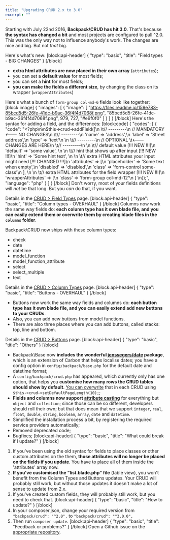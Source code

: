 ```yaml
---
title: "Upgrading CRUD 2.x to 3.0"
excerpt: ""
---
```

Starting with July 22nd 2016, **Backpack\CRUD has hit 3.0**. That's because **the syntax has changed a bit** and most projects are configured to pull ^2.0. This was the only way not to influence anybody's work. The changes are nice and big. But not *that* big.

Here's what's new:
[block:api-header]
{
  "type": "basic",
  "title": "Field types - BIG CHANGES"
}
[/block]
- **extra html attributes are now placed in their own array** (```attributes```);
- you can set a **default value** for most fields;
- you can set a **hint** for most fields;
- **you can make the fields a different size**, by changing the class on its wrapper (```wrapperAttributes```)
 
Here's what a bunch of ```form-group col-md-6``` fields look like together:
[block:image]
{
  "images": [
    {
      "image": [
        "https://files.readme.io/159e783-85bcd5d5-26fe-41dc-b9ac-36f4f4d7068f.png",
        "85bcd5d5-26fe-41dc-b9ac-36f4f4d7068f.png",
        979,
        727,
        "#e9f0f0"
      ]
    }
  ]
}
[/block]
Here's the syntax for adding a field, and the differences:
[block:code]
{
  "codes": [
    {
      "code": "<?php\n\n$this->crud->addField([\n  \t// ---------\n    // MANDATORY  <--- NO CHANGES\n  \t// ---------\n    'name'  => 'address',\n    'label' => 'Street address',\n    'type'  => 'text'\n    \n  \t// ---------\n    // OPTIONAL \t<--- CHANGES ARE HERE\n  \t// ---------\n  \n  \t// default value  [!!! NEW !!!]\n    'default'    => 'some value', \n  \n  \t// hint that shows up after input [!!! NEW !!!]\n    'hint'       => 'Some hint text', \n  \n  \t// extra HTML attributes your input might need [!!! CHANGED !!!]\n    'attributes' => [\n       'placeholder' => 'Some text when empty',\n       'disabled' => 'disabled',\n       'class' => 'form-control some-class'\n     ], \n  \n  \t// extra HTML attributes for the field wrapper [!!! NEW !!!]\n     'wrapperAttributes' => [\n       'class' => 'form-group col-md-12'\n     ] \n]);",
      "language": "php"
    }
  ]
}
[/block]
Don't worry, most of your fields definitions will *not* be that long. But you *can* do that, if you want.

Details in the [CRUD > Field Types](https://laravel-backpack.readme.io/docs/crud-fields) page.
[block:api-header]
{
  "type": "basic",
  "title": "Column types - OVERHAUL"
}
[/block]
Columns now work the same way fields do: **each column type has it own blade file, and you can easily extend them or overwrite them by creating blade files in the ```columns``` folder**. 

Backpack\CRUD now ships with these column types: 
- check 
- date 
- datetime
- model_function
- model_function_attribute
- select
- select_multiple
- text

Details in the [CRUD > Column Types](https://laravel-backpack.readme.io/docs/crud-columns-types) page.
[block:api-header]
{
  "type": "basic",
  "title": "Buttons - OVERHAUL"
}
[/block]
- Buttons now work the same way fields and columns do: **each button type has it own blade file, and you can easily extend add new buttons to your CRUDs**. 
- Also, you can add new buttons from model functions. 
- There are also three places where you can add buttons, called stacks: top, line and bottom.

Details in the [CRUD > Buttons](https://laravel-backpack.readme.io/docs/crud-buttons) page.
[block:api-header]
{
  "type": "basic",
  "title": "Others"
}
[/block]
- Backpack\Base now **includes the wonderful [jenssegers/date](https://github.com/jenssegers/date) package**, which is an extension of Carbon that helps localise dates; you have a config option in ```config/backpack/base.php``` for the default date and datetime format;
- A ```config/backpack/crud.php``` has appeared, which currently only has one option, that helps you **customise how many rows the CRUD tables should show by default**. [You can overwrite](https://laravel-backpack.readme.io/docs/crud-full-api#usage-level-3-sometimes) that in each CRUD using ```$this->crud->setDefaultPageLength(10);```;  
- **Fields and columns now support [attribute casting](https://laravel.com/docs/5.2/eloquent-mutators#attribute-casting)** for everything but ```object``` and ```collection```; since those can be so different, developers should roll their own; but that does mean that we support ```integer```, ```real```, ```float```, ```double```, ```string```, ```boolean```, ```array```, ```date``` and ```datetime```. 
- Simplified the installation process a bit, by registering the required service providers automatically;
- Removed deprecated code;
- Bugfixes;
[block:api-header]
{
  "type": "basic",
  "title": "What could break if I update?"
}
[/block]
1. If you've been using the old syntax for fields to place classes or other custom attributes on the them, **those attributes will no longer be placed on the fields if you update**. You have to place all of them inside the 'attributes' array now. 
2. **If you've customised the "list.blade.php" file** (table view), you won't benefit from the Column Types and Buttons updates. Your CRUD will probably still work, but without those updates it doesn't make a lot of sense to update from 2.x. 
3. If you've created custom fields, they will probably still work, but you need to check that.
[block:api-header]
{
  "type": "basic",
  "title": "How to update?"
}
[/block]
1. In your composer.json, change your required version from ```"backpack/crud": "^2.0",``` to ```"backpack/crud": "^3.0.0",```
2. Then run ```composer update```.
[block:api-header]
{
  "type": "basic",
  "title": "Feedback or problems?"
}
[/block]
Open a Github issue on the [appropriate repository](https://github.com/laravel-backpack).